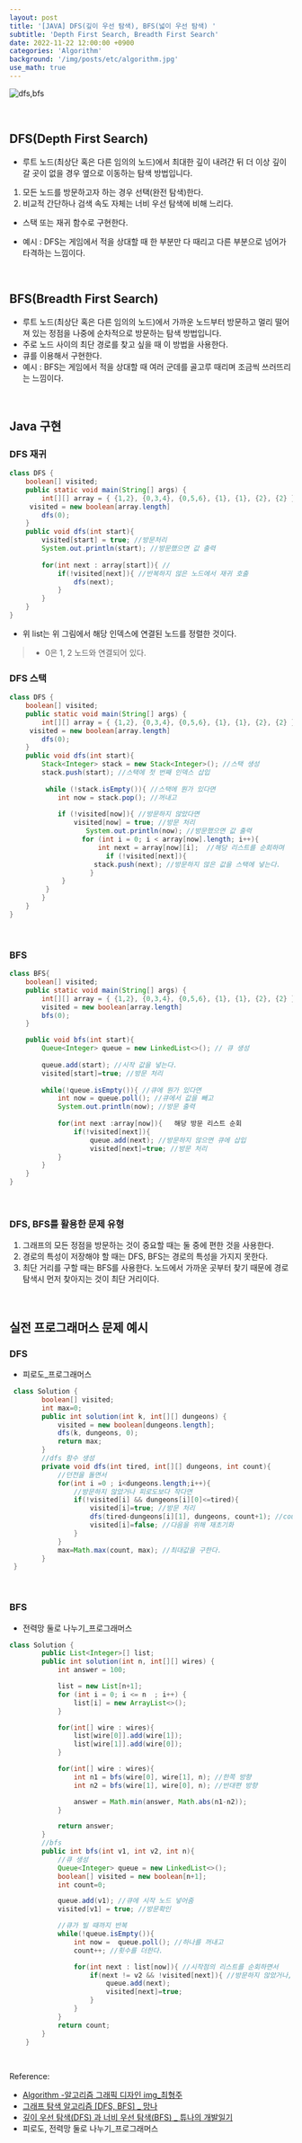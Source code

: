 ```yaml
---
layout: post
title: '[JAVA] DFS(깊이 우선 탐색), BFS(넓이 우선 탐색) '
subtitle: 'Depth First Search, Breadth First Search'
date: 2022-11-22 12:00:00 +0900
categories: 'Algorithm'
background: '/img/posts/etc/algorithm.jpg'
use_math: true
---
```


![dfs,bfs](/img/posts/algorithm/dfsbfs.png)

<br>

## DFS(Depth First Search)

- 루트 노드(최상단 혹은 다른 임의의 노드)에서 최대한 깊이 내려간 뒤 더 이상 깊이 갈 곳이 없을 경우 옆으로 이동하는 탐색 방법입니다.

1. 모든 노드를 방문하고자 하는 경우 선택(완전 탐색)한다.
2. 비교적 간단하나 검색 속도 자체는 너비 우선 탐색에 비해 느리다.

- 스택 또는 재귀 함수로 구현한다.

- 예시 :  DFS는 게임에서 적을 상대할 때 한 부분만 다 때리고 다른 부분으로 넘어가 타격하는 느낌이다.

<br>

## BFS(Breadth First Search)

- 루트 노드(최상단 혹은 다른 임의의 노드)에서 가까운 노드부터 방문하고 멀리 떨어져 있는 정점을 나중에 순차적으로 방문하는 탐색 방법입니다.
- 주로 노드 사이의 최단 경로를 찾고 싶을 때 이 방법을 사용한다. 
- 큐를 이용해서 구현한다. 
- 예시 :  BFS는 게임에서 적을 상대할 때 여러 군데를 골고루 때리며  조금씩 쓰러뜨리는 느낌이다. 

<BR>

## Java 구현

### DFS 재귀

```java
class DFS {
	boolean[] visited;
    public static void main(String[] args) {
    	int[][] array = { {1,2}, {0,3,4}, {0,5,6}, {1}, {1}, {2}, {2} };
   	 visited = new boolean[array.length]
		dfs(0);
	}
	public void dfs(int start){
    	visited[start] = true; //방문처리
    	System.out.println(start); //방문했으면 값 출력
     
		for(int next : array[start]){ //
			if(!visited[next]){ //반복하지 않은 노드에서 재귀 호출
				dfs(next);
			}
		}
	}
}
```

- 위 list는 위 그림에서 해당 인덱스에 연결된 노드를 정렬한 것이다.
> - 0은 1, 2 노드와 연결되어  있다. 


### DFS 스택

```java
class DFS {
	boolean[] visited;
    public static void main(String[] args) {
    	int[][] array = { {1,2}, {0,3,4}, {0,5,6}, {1}, {1}, {2}, {2} };
   	 visited = new boolean[array.length]
		dfs(0);
	}
	public void dfs(int start){
   	 	Stack<Integer> stack = new Stack<Integer>(); //스택 생성
   	 	stack.push(start); //스택에 첫 번째 인덱스 삽입
        
   		 while (!stack.isEmpty()){ //스택에 뭔가 있다면
            int now = stack.pop(); //꺼내고 
            
        	if (!visited[now]){ //방문하지 않았다면
       		    visited[now] = true; //방문 처리
        	       System.out.println(now); //방문했으면 값 출력
        	  	  for (int i = 0; i < array[now].length; i++){
              		  int next = array[now][i];  //해당 리스트를 순회하며
                		if (!visited[next]){ 
                   	 stack.push(next); //방문하지 않은 값을 스택에 넣는다. 
            		}
           	 }
       	 }
    	}
	}
}
```

<br>


### BFS

```java
class BFS{
	boolean[] visited;
	public static void main(String[] args) {
    	int[][] array = { {1,2}, {0,3,4}, {0,5,6}, {1}, {1}, {2}, {2} };
   	 	visited = new boolean[array.length]
		bfs(0);
	}

	public void bfs(int start){
		Queue<Integer> queue = new LinkedList<>(); // 큐 생성
	
		queue.add(start); //시작 값을 넣는다.
		visited[start]=true; //방문 처리
	
		while(!queue.isEmpty()){ //큐에 뭔가 있다면
			int now = queue.poll(); //큐에서 값을 빼고
			System.out.println(now); //방문 출력
		
			for(int next :array[now]){   해당 방문 리스트 순회
				if(!visited[next]){ 	
					queue.add(next); //방문하지 않으면 큐에 삽입
					visited[next]=true; //방문 처리
			}
		}
	}
}

```

<br>

### DFS, BFS를 활용한 문제 유형

1. 그래프의 모든 정점을 방문하는 것이 중요할 때는 둘 중에 편한 것을 사용한다.
2. 경로의 특성이 저장해야 할 때는 DFS, BFS는 경로의 특성을 가지지 못한다.
3. 최단 거리를 구할 때는 BFS를 사용한다. 노드에서 가까운 곳부터 찾기 때문에 경로 탐색시 먼저 찾아지는 것이 최단 거리이다. 

<br>

## 실전 프로그래머스 문제 예시

### DFS
- 피로도_프로그래머스

```java
 class Solution {
		boolean[] visited;
		int max=0;
		public int solution(int k, int[][] dungeons) {
			visited = new boolean[dungeons.length];
			dfs(k, dungeons, 0);
			return max;
		}
        //dfs 함수 생성
		private void dfs(int tired, int[][] dungeons, int count){
            //던전을 돌면서
            for(int i =0 ; i<dungeons.length;i++){
                //방문하지 않았거나 피로도보다 작다면
                if(!visited[i] && dungeons[i][0]<=tired){
                    visited[i]=true; //방문 처리
                    dfs(tired-dungeons[i][1], dungeons, count+1); //count 올리고 재귀
                    visited[i]=false; //다음을 위해 재초기화
                }
            }
            max=Math.max(count, max); //최대값을 구한다.
        }
 }
```

<br>

### BFS

- 전력망 둘로 나누기_프로그래머스

```java
class Solution {
		public List<Integer>[] list;
		public int solution(int n, int[][] wires) {
			int answer = 100;

			list = new List[n+1];
			for (int i = 0; i <= n  ; i++) {
				list[i] = new ArrayList<>();
			}

			for(int[] wire : wires){
				list[wire[0]].add(wire[1]);
				list[wire[1]].add(wire[0]);
			}

			for(int[] wire : wires){
				int n1 = bfs(wire[0], wire[1], n); //한쪽 방향
				int n2 = bfs(wire[1], wire[0], n); //반대편 방향

				answer = Math.min(answer, Math.abs(n1-n2));
			}

			return answer;
		}
		//bfs
		public int bfs(int v1, int v2, int n){
			//큐 생성
			Queue<Integer> queue = new LinkedList<>();
			boolean[] visited = new boolean[n+1];
			int count=0;

			queue.add(v1); //큐에 시작 노드 넣어줌
			visited[v1] = true; //방문확인

			//큐가 빌 때까지 반복
			while(!queue.isEmpty()){
				int now =  queue.poll(); //하나를 꺼내고
				count++; //횟수를 더한다.

				for(int next : list[now]){ //시작점의 리스트를 순회하면서
					if(next != v2 && !visited[next]){ //방문하지 않았거나, 간선을 끊어서 처리
						queue.add(next);
						visited[next]=true;
					}
				}
			}
			return count;
		}
	}
```

<br>

Reference:
- [Algorithm -알고리즘 그래픽 디자인 img_최형주](https://notefolio.net/dexloper/130105)
- [그래프 탐색 알고리즘 [DFS, BFS] _ 망나](https://seing.tistory.com/29)
- [깊이 우선 탐색(DFS) 과 너비 우선 탐색(BFS) _ 튜나의 개발일기](https://devuna.tistory.com/32)
- 피로도, 전력망 둘로 나누기_프로그래머스